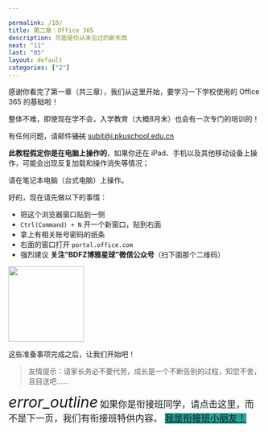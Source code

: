 ```yaml
---

permalink: /10/
title: 第二章：Office 365
description: 可能是你从未见过的新东西
next: "11"
last: "05"
layout: default
categories: ["2"]
---
```


<script>
    document.addEventListener('DOMContentLoaded', function() {
    var elems = document.querySelectorAll('.materialboxed');
    var instances = M.Materialbox.init(elems);
  });
</script>

感谢你看完了第一章（共三章），我们从这里开始，要学习一下学校使用的 Office 365 的基础啦！

整体不难，即使现在学不会，入学教育（大概8月末）也会有一次专门的培训的！

有任何问题，请邮件~~骚扰~~ <subit@i.pkuschool.edu.cn>

**此教程假定你是在电脑上操作的**，如果你还在 iPad、手机以及其他移动设备上操作，可能会出现反复加载和操作消失等情况；

请在笔记本电脑（台式电脑）上操作。

好的，现在请先做以下的事情：

- 把这个浏览器窗口贴到一侧
- ```Ctrl(Command) + N``` 开一个新窗口，贴到右面
- 拿上有相关账号密码的纸条
- 右面的窗口打开 ```portal.office.com```
- 强烈建议 **关注“BDFZ博雅星球”微信公众号**（扫下面那个二维码）

<img src="https://pkuschool.github.io/SubIT/src/boya-logo.jpg" class="materialboxed" width="150" height="150">
<!-- - 感兴趣的话也可以关注一下 “微软 Office 365” 公众号，查看更多技巧 -->

这些准备事项完成之后，让我们开始吧！

> 友情提示：请家长务必不要代劳，成长是一个不断告别的过程，知您不舍，且目送吧……

<div class="card-panel flex-center accent-text">
    <i style="font-size: 30px;" class="material-icons">error_outline</i>
    <span style="font-size: 18px;">如果你是衔接班同学，请点击这里，而不是下一页，我们有衔接班特供内容。     <a href="/11A/" normal class="pill-btn z-depth-1 white-text" style="background-color:#26a69a;" title="点我！">我是衔接班小朋友！</a></span>
</div>
